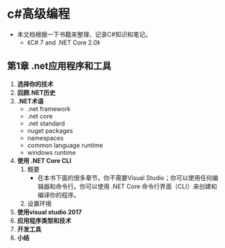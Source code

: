 # c#高级编程

- 本文档根据一下书籍来整理、记录C#知识和笔记。
    - 《C# 7 and .NET Core 2.0》


## 第1章 .net应用程序和工具

1. **选择你的技术**
2. **回顾.NET历史**
3. **.NET术语**
    - .net framework
    - .net core
    - .net standard
    - nuget packages
    - namespaces
    - common language runtime
    - windows runtime
4. **使用 .NET Core CLI**
    1. 概要
        -  在本书下面的很多章节，你不需要Visual Studio；你可以使用任何编辑器和命令行。你可以使用 .NET Core 命令行界面（CLI）来创建和编译你的程序。
    2. 设置环境
5. **使用visual studio 2017**
6. **应用程序类型和技术**
7. **开发工具**
8. **小结**
